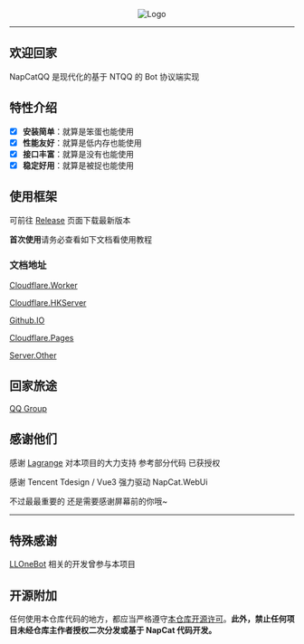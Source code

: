 <div align="center">
  
  ![Logo](https://socialify.git.ci/NapNeko/NapCatQQ/image?font=Jost&logo=https%3A%2F%2Fnapneko.github.io%2Fassets%2Flogo.png&name=1&owner=1&pattern=Diagonal%20Stripes&stargazers=1&theme=Auto)
  
</div>

---
## 欢迎回家
NapCatQQ 是现代化的基于 NTQQ 的 Bot 协议端实现

## 特性介绍
- [x] **安装简单**：就算是笨蛋也能使用
- [x] **性能友好**：就算是低内存也能使用
- [x] **接口丰富**：就算是没有也能使用
- [x] **稳定好用**：就算是被捉也能使用

## 使用框架

可前往 [Release](https://github.com/NapNeko/NapCatQQ/releases/) 页面下载最新版本

**首次使用**请务必查看如下文档看使用教程

### 文档地址

[Cloudflare.Worker](https://doc.napneko.icu/)

[Cloudflare.HKServer](https://napcat.napneko.icu/)

[Github.IO](https://napneko.github.io/)

[Cloudflare.Pages](https://napneko.pages.dev/)

[Server.Other](https://napcat.cyou/)


## 回家旅途
[QQ Group](https://qm.qq.com/q/NWP25OeV0c)

## 感谢他们
感谢 [Lagrange](https://github.com/LagrangeDev/Lagrange.Core) 对本项目的大力支持 参考部分代码 已获授权

感谢 Tencent Tdesign / Vue3 强力驱动 NapCat.WebUi

不过最最重要的 还是需要感谢屏幕前的你哦~

---

## 特殊感谢
[LLOneBot](https://github.com/LLOneBot/LLOneBot) 相关的开发曾参与本项目

## 开源附加

任何使用本仓库代码的地方，都应当严格遵守[本仓库开源许可](./LICENSE)。**此外，禁止任何项目未经仓库主作者授权二次分发或基于 NapCat 代码开发。**
